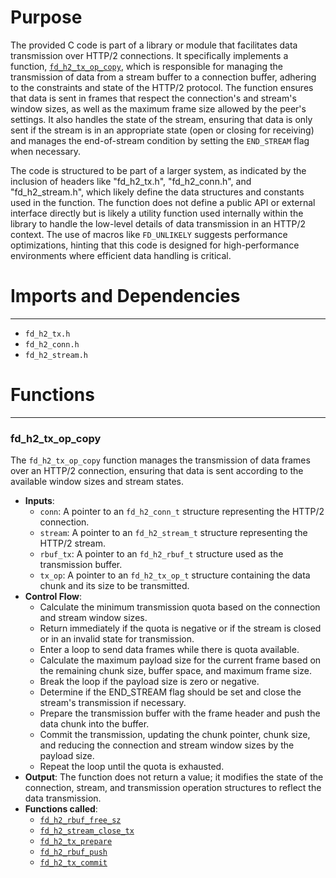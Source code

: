 # Purpose
The provided C code is part of a library or module that facilitates data transmission over HTTP/2 connections. It specifically implements a function, [`fd_h2_tx_op_copy`](#fd_h2_tx_op_copy), which is responsible for managing the transmission of data from a stream buffer to a connection buffer, adhering to the constraints and state of the HTTP/2 protocol. The function ensures that data is sent in frames that respect the connection's and stream's window sizes, as well as the maximum frame size allowed by the peer's settings. It also handles the state of the stream, ensuring that data is only sent if the stream is in an appropriate state (open or closing for receiving) and manages the end-of-stream condition by setting the `END_STREAM` flag when necessary.

The code is structured to be part of a larger system, as indicated by the inclusion of headers like "fd_h2_tx.h", "fd_h2_conn.h", and "fd_h2_stream.h", which likely define the data structures and constants used in the function. The function does not define a public API or external interface directly but is likely a utility function used internally within the library to handle the low-level details of data transmission in an HTTP/2 context. The use of macros like `FD_UNLIKELY` suggests performance optimizations, hinting that this code is designed for high-performance environments where efficient data handling is critical.
# Imports and Dependencies

---
- `fd_h2_tx.h`
- `fd_h2_conn.h`
- `fd_h2_stream.h`


# Functions

---
### fd\_h2\_tx\_op\_copy<!-- {{#callable:fd_h2_tx_op_copy}} -->
The `fd_h2_tx_op_copy` function manages the transmission of data frames over an HTTP/2 connection, ensuring that data is sent according to the available window sizes and stream states.
- **Inputs**:
    - `conn`: A pointer to an `fd_h2_conn_t` structure representing the HTTP/2 connection.
    - `stream`: A pointer to an `fd_h2_stream_t` structure representing the HTTP/2 stream.
    - `rbuf_tx`: A pointer to an `fd_h2_rbuf_t` structure used as the transmission buffer.
    - `tx_op`: A pointer to an `fd_h2_tx_op_t` structure containing the data chunk and its size to be transmitted.
- **Control Flow**:
    - Calculate the minimum transmission quota based on the connection and stream window sizes.
    - Return immediately if the quota is negative or if the stream is closed or in an invalid state for transmission.
    - Enter a loop to send data frames while there is quota available.
    - Calculate the maximum payload size for the current frame based on the remaining chunk size, buffer space, and maximum frame size.
    - Break the loop if the payload size is zero or negative.
    - Determine if the END_STREAM flag should be set and close the stream's transmission if necessary.
    - Prepare the transmission buffer with the frame header and push the data chunk into the buffer.
    - Commit the transmission, updating the chunk pointer, chunk size, and reducing the connection and stream window sizes by the payload size.
    - Repeat the loop until the quota is exhausted.
- **Output**: The function does not return a value; it modifies the state of the connection, stream, and transmission operation structures to reflect the data transmission.
- **Functions called**:
    - [`fd_h2_rbuf_free_sz`](fd_h2_rbuf.h.driver.md#fd_h2_rbuf_free_sz)
    - [`fd_h2_stream_close_tx`](fd_h2_stream.h.driver.md#fd_h2_stream_close_tx)
    - [`fd_h2_tx_prepare`](fd_h2_conn.h.driver.md#fd_h2_tx_prepare)
    - [`fd_h2_rbuf_push`](fd_h2_rbuf.h.driver.md#fd_h2_rbuf_push)
    - [`fd_h2_tx_commit`](fd_h2_conn.h.driver.md#fd_h2_tx_commit)


